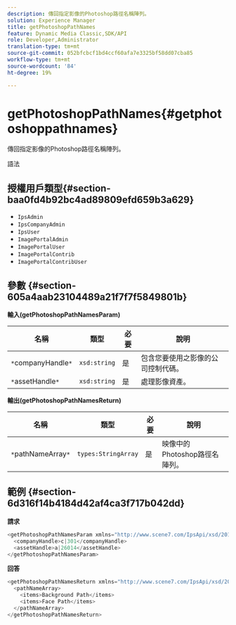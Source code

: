 ```yaml
---
description: 傳回指定影像的Photoshop路徑名稱陣列。
solution: Experience Manager
title: getPhotoshopPathNames
feature: Dynamic Media Classic,SDK/API
role: Developer,Administrator
translation-type: tm+mt
source-git-commit: 052bfcbcf1bd4ccf60afa7e3325bf58dd07cba85
workflow-type: tm+mt
source-wordcount: '84'
ht-degree: 19%

---
```



# getPhotoshopPathNames{#getphotoshoppathnames}

傳回指定影像的Photoshop路徑名稱陣列。

語法

## 授權用戶類型{#section-baa0fd4b92bc4ad89809efd659b3a629}

* `IpsAdmin`
* `IpsCompanyAdmin`
* `IpsUser`
* `ImagePortalAdmin`
* `ImagePortalUser`
* `ImagePortalContrib`
* `ImagePortalContribUser`

## 參數 {#section-605a4aab23104489a21f7f7f5849801b}

**輸入(getPhotoshopPathNamesParam)**

| 名稱 | 類型 | 必要 | 說明 |
|---|---|---|---|
| `*`companyHandle`*` | `xsd:string` | 是 | 包含您要使用之影像的公司控制代碼。 |
| `*`assetHandle`*` | `xsd:string` | 是 | 處理影像資產。 |

**輸出(getPhotoshopPathNamesReturn)**

| 名稱 | 類型 | 必要 | 說明 |
|---|---|---|---|
| `*`pathNameArray`*` | `types:StringArray` | 是 | 映像中的Photoshop路徑名陣列。 |

## 範例 {#section-6d316f14b4184d42af4ca3f717b042dd}

**請求**

```java
<getPhotoshopPathNamesParam xmlns="http://www.scene7.com/IpsApi/xsd/2012-07-31">
  <companyHandle>c|301</companyHandle>
  <assetHandle>a|26014</assetHandle>
</getPhotoshopPathNamesParam>
```

**回答**

```java
<getPhotoshopPathNamesReturn xmlns="http://www.scene7.com/IpsApi/xsd/2012-07-31">
  <pathNameArray>
    <items>Background Path</items>
    <items>Face Path</items>
  </pathNameArray>
</getPhotoshopPathNamesReturn>
```

